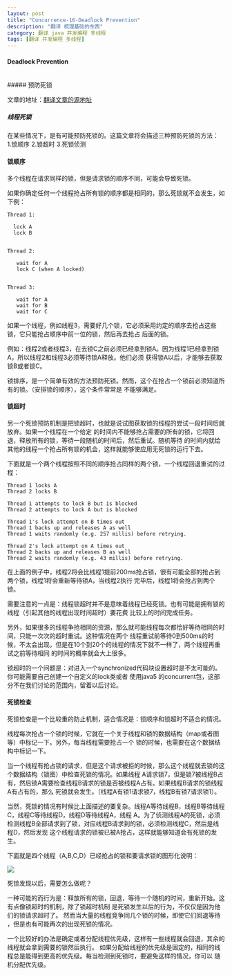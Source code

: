```yaml
---
layout: post
title: "Concurrence-16-Deadlock Prevention"
description: "翻译 梳理基础的东西"
category: 翻译 java 并发编程 多线程
tags: [翻译 并发编程 多线程]
---
```

#### Deadlock Prevention
<br/>
##### 预防死锁
<br/>

文章的地址：[翻译文章的源地址](http://tutorials.jenkov.com/java-concurrency/deadlock-prevention.html)
<br/>

##### 线程死锁

在某些情况下，是有可能预防死锁的。这篇文章将会描述三种预防死锁的方法：   
1.锁顺序
2.锁超时
3.死锁侦测

#### 锁顺序

多个线程在请求同样的锁，但是请求锁的顺序不同，可能会导致死锁。 

如果你确定任何一个线程抢占所有锁的顺序都是相同的，那么死锁就不会发生，如下例：    

```
Thread 1:

  lock A 
  lock B


Thread 2:

   wait for A
   lock C (when A locked)


Thread 3:

   wait for A
   wait for B
   wait for C
```  
如果一个线程，例如线程3，需要好几个锁，它必须采用约定的顺序去抢占这些锁，它只能抢占顺序中前一位的锁，然后再去抢占
后面的锁。

例如：线程2或者线程3，在去锁C之前必须已经拿到锁A。因为线程1已经拿到锁A，所以线程2和线程3必须等待锁A释放。他们必须
获得锁A以后，才能够去获取锁B或者锁C。     

锁排序，是一个简单有效的方法预防死锁。然而，这个在抢占一个锁前必须知道所有的锁。（安排锁的顺序），这个条件常常是
不能够满足。    


#### 锁超时

另一个死锁预防机制是把锁超时，也就是说试图获取锁的线程的尝试一段时间后就放弃。如果一个线程在一个给定
的时间内不能够抢占需要的所有的锁，它将回退，释放所有的锁，等待一段随机的时间后，然后重试。随机等待
的时间内就给其他的线程一个抢占所有锁的机会，这样就能够使应用无死锁的运行下去。

下面就是一个两个线程按照不同的顺序抢占同样的两个锁，一个线程回退重试的过程：   

```
Thread 1 locks A
Thread 2 locks B

Thread 1 attempts to lock B but is blocked
Thread 2 attempts to lock A but is blocked

Thread 1's lock attempt on B times out
Thread 1 backs up and releases A as well
Thread 1 waits randomly (e.g. 257 millis) before retrying.

Thread 2's lock attempt on A times out
Thread 2 backs up and releases B as well
Thread 2 waits randomly (e.g. 43 millis) before retrying.
```   
在上面的例子中，线程2将会比线程1提前200ms抢占锁，很有可能全部的抢占到两个锁，线程1将会重新等待锁A，当线程2执行
完毕后，线程1将会抢占到两个锁。   

需要注意的一点是：线程锁超时并不是意味着线程已经死锁。也有可能是拥有锁的线程（引起其他的线程出现时间超时）要花费
比较上的时间完成任务。    

另外，如果很多的线程争抢相同的资源，那么就可能线程每次都恰好等待相同的时间，只能一次次的超时重试。这种情况在两个
线程重试前等待0到500ms的时候，不太会出现。但是在10个到20个的线程的情况下就不一样了，两个线程再重试之前等待相同
的时间的概率就会大上很多。     

锁超时的一个问题是：对进入一个synchronized代码块设置超时是不太可能的。你可能需要自己创建一个自定义的lock类或者
使用java5 的concurrent包，这部分不在我们讨论的范围内，留着以后讨论。

#### 死锁检查

死锁检查是一个比较重的防止机制，适合情况是：锁顺序和锁超时不适合的情况。

线程每次抢占一个锁的时候，它就在一个关于线程和锁的数据结构（map或者图等）中标记一下。另外，每当线程需要抢占一个
锁的时候，也需要在这个数据结构中标记一下。   

当一个线程有抢占锁的请求，但是这个请求被拒的时候，那么这个线程就去锁的这个数据结构（锁图）中检查死锁的情况。如果线程
A请求锁7，但是锁7被线程B占有，然后锁A需要检查线程B请求的锁是否被线程A占有。如果线程B请求的锁线程A有占有的，那么
死锁就会发生。（线程A有锁1请求锁7，线程B有锁7请求锁1）。   

当然，死锁的情况有时候比上面描述的要复杂。线程A等待线程B，线程B等待线程C，线程C等待线程D，线程D等待线程A，线程
A。为了侦测线程A的死锁，必须检测线程B全部请求到了锁，对应线程B请求到的锁，必须检测线程C，然后是线程D，然后发现
这个线程请求的锁被已被A抢占，这样就能够知道会有死锁的发生。   

下面就是四个线程（A,B,C,D）已经抢占的锁和要请求锁的图形化说明：   

![](http://tutorials.jenkov.com/images/java-concurrency/deadlock-detection-graph.png) 

死锁发现以后，需要怎么做呢？   

一种可能的而行为是：释放所有的锁，回退，等待一个随机的时间，重新开始。这有点像锁超时的机制，除了锁超时机制
是死锁发生以后的行为，不仅仅是因为他们的锁请求超时了。 然而当大量的线程竞争同几个锁的时候，即使它们回退等待
，但是也有可能再次的出现死锁的情况。    

一个比较好的办法是确定或者分配线程优先级，这样有一些线程就会回退，其余的线程就会拿到需要的锁然后执行。
如果分配给线程的优先级是固定的，相同的线程总是能得到更高的优先级。每当检测到死锁时，要避免这样的情况，你可以
随机分配优先级。










































































































